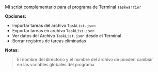 Mi script complementario para el programa de Terminal `Taskwarrior`

**Opciones:**
- Importar tareas del archivo `TaskList.json`
- Exportar tareas en archivo `TaskList.json`
- Ver datos del Archivo `TaskList.json` desde el Terminal
- Borrar registros de tareas eliminadas

**Notas:**
> El nombre del directorio y el nombre del archivo de pueden cambiar en las variables globales del programa